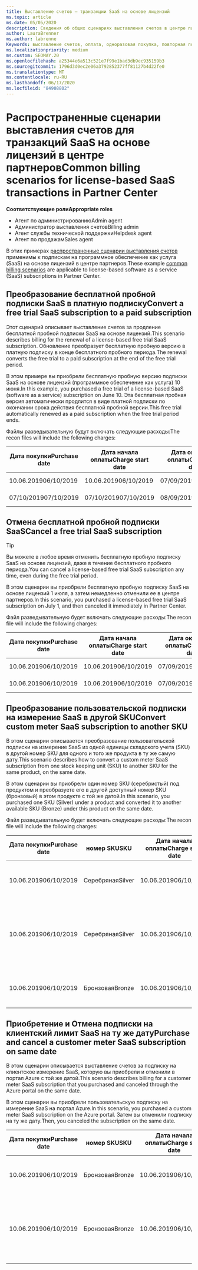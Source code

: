 ```yaml
---
title: Выставление счетов — транзакции SaaS на основе лицензий
ms.topic: article
ms.date: 05/05/2020
description: Сведения об общих сценариях выставления счетов в центре партнеров по транзакциям SaaS на основе лицензий.
author: LauraBrenner
ms.author: labrenne
Keywords: выставление счетов, оплата, одноразовая покупка, повторная покупка, подписки, рабочие места
ms.localizationpriority: medium
ms.custom: SEOMAY.20
ms.openlocfilehash: a25344e6a513c521e7f99e1bad3db9ec935159b3
ms.sourcegitcommit: 1796d3d0ec2e06a3792852377ff81127b4d22fe0
ms.translationtype: MT
ms.contentlocale: ru-RU
ms.lasthandoff: 06/17/2020
ms.locfileid: "84908802"
---
```

# <a name="common-billing-scenarios-for-license-based-saas-transactions-in-partner-center"></a><span data-ttu-id="ed64c-104">Распространенные сценарии выставления счетов для транзакций SaaS на основе лицензий в центре партнеров</span><span class="sxs-lookup"><span data-stu-id="ed64c-104">Common billing scenarios for license-based SaaS transactions in Partner Center</span></span>

<span data-ttu-id="ed64c-105">**Соответствующие роли**</span><span class="sxs-lookup"><span data-stu-id="ed64c-105">**Appropriate roles**</span></span>

- <span data-ttu-id="ed64c-106">Агент по администрированию</span><span class="sxs-lookup"><span data-stu-id="ed64c-106">Admin agent</span></span>
- <span data-ttu-id="ed64c-107">Администратор выставления счетов</span><span class="sxs-lookup"><span data-stu-id="ed64c-107">Billing admin</span></span>
- <span data-ttu-id="ed64c-108">Агент службы технической поддержки</span><span class="sxs-lookup"><span data-stu-id="ed64c-108">Helpdesk agent</span></span>
- <span data-ttu-id="ed64c-109">Агент по продажам</span><span class="sxs-lookup"><span data-stu-id="ed64c-109">Sales agent</span></span>


<span data-ttu-id="ed64c-110">В этих примерах [распространенные сценарии выставления счетов](common-billing-scenarios.md) применимы к подпискам на программное обеспечение как услуга (SaaS) на основе лицензий в центре партнеров.</span><span class="sxs-lookup"><span data-stu-id="ed64c-110">These example [common billing scenarios](common-billing-scenarios.md) are applicable to license-based software as a service (SaaS) subscriptions in Partner Center.</span></span>

## <a name="convert-a-free-trial-saas-subscription-to-a-paid-subscription"></a><span data-ttu-id="ed64c-111">Преобразование бесплатной пробной подписки SaaS в платную подписку</span><span class="sxs-lookup"><span data-stu-id="ed64c-111">Convert a free trial SaaS subscription to a paid subscription</span></span>

<span data-ttu-id="ed64c-112">Этот сценарий описывает выставление счетов за продление бесплатной пробной подписки SaaS на основе лицензий.</span><span class="sxs-lookup"><span data-stu-id="ed64c-112">This scenario describes billing for the renewal of a license-based free trial SaaS subscription.</span></span> <span data-ttu-id="ed64c-113">Обновление преобразует бесплатную пробную версию в платную подписку в конце бесплатного пробного периода.</span><span class="sxs-lookup"><span data-stu-id="ed64c-113">The renewal converts the free trial to a paid subscription at the end of the free trial period.</span></span>

<span data-ttu-id="ed64c-114">В этом примере вы приобрели бесплатную пробную версию подписки SaaS на основе лицензий (программное обеспечение как услуга) 10 июня.</span><span class="sxs-lookup"><span data-stu-id="ed64c-114">In this example, you purchased a free trial of a license-based SaaS (software as a service) subscription on June 10.</span></span> <span data-ttu-id="ed64c-115">Эта бесплатная пробная версия автоматически продлится в виде платной подписки по окончании срока действия бесплатной пробной версии.</span><span class="sxs-lookup"><span data-stu-id="ed64c-115">This free trial automatically renewed as a paid subscription when the free trial period ends.</span></span>

<span data-ttu-id="ed64c-116">Файлы разведывательную будут включать следующие расходы:</span><span class="sxs-lookup"><span data-stu-id="ed64c-116">The recon files will include the following charges:</span></span>

| <span data-ttu-id="ed64c-117">Дата покупки</span><span class="sxs-lookup"><span data-stu-id="ed64c-117">Purchase date</span></span> | <span data-ttu-id="ed64c-118">Дата начала оплаты</span><span class="sxs-lookup"><span data-stu-id="ed64c-118">Charge start date</span></span> | <span data-ttu-id="ed64c-119">Дата окончания оплаты</span><span class="sxs-lookup"><span data-stu-id="ed64c-119">Charge end date</span></span> | <span data-ttu-id="ed64c-120">Цена за единицу</span><span class="sxs-lookup"><span data-stu-id="ed64c-120">Unit price</span></span> | <span data-ttu-id="ed64c-121">Количество единиц</span><span class="sxs-lookup"><span data-stu-id="ed64c-121">Unit quantity</span></span> | <span data-ttu-id="ed64c-122">Общая сумма</span><span class="sxs-lookup"><span data-stu-id="ed64c-122">Total amount</span></span> | <span data-ttu-id="ed64c-123">Тип оплаты</span><span class="sxs-lookup"><span data-stu-id="ed64c-123">Charge type</span></span> | <span data-ttu-id="ed64c-124">Описание подписки</span><span class="sxs-lookup"><span data-stu-id="ed64c-124">Subscription description</span></span> |
| ------------- | ----------------- | --------------- | ---------- | ------------- | ------------ | ----------- | ----------------- |
| <span data-ttu-id="ed64c-125">10.06.2019</span><span class="sxs-lookup"><span data-stu-id="ed64c-125">06/10/2019</span></span> | <span data-ttu-id="ed64c-126">10.06.2019</span><span class="sxs-lookup"><span data-stu-id="ed64c-126">06/10/2019</span></span> | <span data-ttu-id="ed64c-127">07/09/2019</span><span class="sxs-lookup"><span data-stu-id="ed64c-127">07/09/2019</span></span> | <span data-ttu-id="ed64c-128">0 долл. США</span><span class="sxs-lookup"><span data-stu-id="ed64c-128">$0</span></span> | <span data-ttu-id="ed64c-129">1</span><span class="sxs-lookup"><span data-stu-id="ed64c-129">1</span></span> | <span data-ttu-id="ed64c-130">0 долл. США</span><span class="sxs-lookup"><span data-stu-id="ed64c-130">$0</span></span> | <span data-ttu-id="ed64c-131">Оператор new</span><span class="sxs-lookup"><span data-stu-id="ed64c-131">New</span></span> | <span data-ttu-id="ed64c-132">Бесплатная пробная версия</span><span class="sxs-lookup"><span data-stu-id="ed64c-132">Free trial</span></span> |
| <span data-ttu-id="ed64c-133">07/10/2019</span><span class="sxs-lookup"><span data-stu-id="ed64c-133">07/10/2019</span></span> | <span data-ttu-id="ed64c-134">07/10/2019</span><span class="sxs-lookup"><span data-stu-id="ed64c-134">07/10/2019</span></span> | <span data-ttu-id="ed64c-135">08/09/2019</span><span class="sxs-lookup"><span data-stu-id="ed64c-135">08/09/2019</span></span> | <span data-ttu-id="ed64c-136">2 долл. США</span><span class="sxs-lookup"><span data-stu-id="ed64c-136">$2</span></span> | <span data-ttu-id="ed64c-137">1</span><span class="sxs-lookup"><span data-stu-id="ed64c-137">1</span></span> | <span data-ttu-id="ed64c-138">2 долл. США</span><span class="sxs-lookup"><span data-stu-id="ed64c-138">$2</span></span> | <span data-ttu-id="ed64c-139">Возобновление</span><span class="sxs-lookup"><span data-stu-id="ed64c-139">Renew</span></span> | <span data-ttu-id="ed64c-140">Платная подписка</span><span class="sxs-lookup"><span data-stu-id="ed64c-140">Paid subscription</span></span> |

## <a name="cancel-a-free-trial-saas-subscription"></a><span data-ttu-id="ed64c-141">Отмена бесплатной пробной подписки SaaS</span><span class="sxs-lookup"><span data-stu-id="ed64c-141">Cancel a free trial SaaS subscription</span></span>

> [!TIP]
> <span data-ttu-id="ed64c-142">Вы можете в любое время отменить бесплатную пробную подписку SaaS на основе лицензий, даже в течение бесплатного пробного периода.</span><span class="sxs-lookup"><span data-stu-id="ed64c-142">You can cancel a license-based free trial SaaS subscription any time, even during the free trial period.</span></span>

<span data-ttu-id="ed64c-143">В этом сценарии вы приобрели бесплатную пробную подписку SaaS на основе лицензий 1 июля, а затем немедленно отменили ее в центре партнеров.</span><span class="sxs-lookup"><span data-stu-id="ed64c-143">In this scenario, you purchased a license-based free trial SaaS subscription on July 1, and then canceled it immediately in Partner Center.</span></span>

<span data-ttu-id="ed64c-144">Файл разведывательную будет включать следующие расходы:</span><span class="sxs-lookup"><span data-stu-id="ed64c-144">The recon file will include the following charges:</span></span>

| <span data-ttu-id="ed64c-145">Дата покупки</span><span class="sxs-lookup"><span data-stu-id="ed64c-145">Purchase date</span></span> | <span data-ttu-id="ed64c-146">Дата начала оплаты</span><span class="sxs-lookup"><span data-stu-id="ed64c-146">Charge start date</span></span> | <span data-ttu-id="ed64c-147">Дата окончания оплаты</span><span class="sxs-lookup"><span data-stu-id="ed64c-147">Charge end date</span></span> | <span data-ttu-id="ed64c-148">Цена за единицу</span><span class="sxs-lookup"><span data-stu-id="ed64c-148">Unit price</span></span> | <span data-ttu-id="ed64c-149">Количество единиц</span><span class="sxs-lookup"><span data-stu-id="ed64c-149">Unit quantity</span></span> | <span data-ttu-id="ed64c-150">Общая сумма</span><span class="sxs-lookup"><span data-stu-id="ed64c-150">Total amount</span></span> | <span data-ttu-id="ed64c-151">Тип оплаты</span><span class="sxs-lookup"><span data-stu-id="ed64c-151">Charge type</span></span> | <span data-ttu-id="ed64c-152">Описание подписки</span><span class="sxs-lookup"><span data-stu-id="ed64c-152">Subscription description</span></span> |
| ------------- | ----------------- | --------------- | ---------- | ------------- | ------------ | ----------- | ----------------- |
| <span data-ttu-id="ed64c-153">10.06.2019</span><span class="sxs-lookup"><span data-stu-id="ed64c-153">06/10/2019</span></span> | <span data-ttu-id="ed64c-154">10.06.2019</span><span class="sxs-lookup"><span data-stu-id="ed64c-154">06/10/2019</span></span> | <span data-ttu-id="ed64c-155">07/09/2019</span><span class="sxs-lookup"><span data-stu-id="ed64c-155">07/09/2019</span></span> | <span data-ttu-id="ed64c-156">0 долл. США</span><span class="sxs-lookup"><span data-stu-id="ed64c-156">$0</span></span> | <span data-ttu-id="ed64c-157">11</span><span class="sxs-lookup"><span data-stu-id="ed64c-157">11</span></span> | <span data-ttu-id="ed64c-158">0 долл. США</span><span class="sxs-lookup"><span data-stu-id="ed64c-158">$0</span></span> | <span data-ttu-id="ed64c-159">Оператор new</span><span class="sxs-lookup"><span data-stu-id="ed64c-159">New</span></span> | <span data-ttu-id="ed64c-160">Бесплатная пробная версия</span><span class="sxs-lookup"><span data-stu-id="ed64c-160">Free trial</span></span> |
| <span data-ttu-id="ed64c-161">10.06.2019</span><span class="sxs-lookup"><span data-stu-id="ed64c-161">06/10/2019</span></span> | <span data-ttu-id="ed64c-162">10.06.2019</span><span class="sxs-lookup"><span data-stu-id="ed64c-162">06/10/2019</span></span> | <span data-ttu-id="ed64c-163">07/09/2019</span><span class="sxs-lookup"><span data-stu-id="ed64c-163">07/09/2019</span></span> | <span data-ttu-id="ed64c-164">0 долл. США</span><span class="sxs-lookup"><span data-stu-id="ed64c-164">$0</span></span> | <span data-ttu-id="ed64c-165">11</span><span class="sxs-lookup"><span data-stu-id="ed64c-165">11</span></span> | <span data-ttu-id="ed64c-166">0 долл. США</span><span class="sxs-lookup"><span data-stu-id="ed64c-166">$0</span></span> | <span data-ttu-id="ed64c-167">Отменить</span><span class="sxs-lookup"><span data-stu-id="ed64c-167">Cancel</span></span> | <span data-ttu-id="ed64c-168">Бесплатная пробная версия</span><span class="sxs-lookup"><span data-stu-id="ed64c-168">Free trial</span></span> |

## <a name="convert-custom-meter-saas-subscription-to-another-sku"></a><span data-ttu-id="ed64c-169">Преобразование пользовательской подписки на измерение SaaS в другой SKU</span><span class="sxs-lookup"><span data-stu-id="ed64c-169">Convert custom meter SaaS subscription to another SKU</span></span>

<span data-ttu-id="ed64c-170">В этом сценарии описывается преобразование пользовательской подписки на измерение SaaS из одной единицы складского учета (SKU) в другой номер SKU для одного и того же продукта в ту же самую дату.</span><span class="sxs-lookup"><span data-stu-id="ed64c-170">This scenario describes how to convert a custom meter SaaS subscription from one stock keeping unit (SKU) to another SKU for the same product, on the same date.</span></span>

<span data-ttu-id="ed64c-171">В этом сценарии вы приобрели один номер SKU (серебристый) под продуктом и преобразуете его в другой доступный номер SKU (бронзовый) в этом продукте с той же датой.</span><span class="sxs-lookup"><span data-stu-id="ed64c-171">In this scenario, you purchased one SKU (Silver) under a product and converted it to another available SKU (Bronze) under this product on the same date.</span></span>

<span data-ttu-id="ed64c-172">Файл разведывательную будет включать следующие расходы:</span><span class="sxs-lookup"><span data-stu-id="ed64c-172">The recon file will include the following charges:</span></span>

| <span data-ttu-id="ed64c-173">Дата покупки</span><span class="sxs-lookup"><span data-stu-id="ed64c-173">Purchase date</span></span> | <span data-ttu-id="ed64c-174">номер SKU</span><span class="sxs-lookup"><span data-stu-id="ed64c-174">SKU</span></span> | <span data-ttu-id="ed64c-175">Дата начала оплаты</span><span class="sxs-lookup"><span data-stu-id="ed64c-175">Charge start date</span></span> | <span data-ttu-id="ed64c-176">Дата окончания оплаты</span><span class="sxs-lookup"><span data-stu-id="ed64c-176">Charge end date</span></span> | <span data-ttu-id="ed64c-177">Цена за единицу</span><span class="sxs-lookup"><span data-stu-id="ed64c-177">Unit price</span></span> | <span data-ttu-id="ed64c-178">Количество единиц</span><span class="sxs-lookup"><span data-stu-id="ed64c-178">Unit quantity</span></span> | <span data-ttu-id="ed64c-179">Общая сумма</span><span class="sxs-lookup"><span data-stu-id="ed64c-179">Total amount</span></span> | <span data-ttu-id="ed64c-180">Тип оплаты</span><span class="sxs-lookup"><span data-stu-id="ed64c-180">Charge type</span></span> | <span data-ttu-id="ed64c-181">Описание подписки</span><span class="sxs-lookup"><span data-stu-id="ed64c-181">Subscription description</span></span> |
| ------------- | ----------------- | ----------------- | --------------- | ---------- | ------------- | ------------ | ----------- | ----------------- |
| <span data-ttu-id="ed64c-182">10.06.2019</span><span class="sxs-lookup"><span data-stu-id="ed64c-182">06/10/2019</span></span> | <span data-ttu-id="ed64c-183">Серебряная</span><span class="sxs-lookup"><span data-stu-id="ed64c-183">Silver</span></span> | <span data-ttu-id="ed64c-184">10.06.2019</span><span class="sxs-lookup"><span data-stu-id="ed64c-184">06/10/2019</span></span> | <span data-ttu-id="ed64c-185">10.06.2019</span><span class="sxs-lookup"><span data-stu-id="ed64c-185">06/10/2019</span></span> | <span data-ttu-id="ed64c-186">20 долл. США</span><span class="sxs-lookup"><span data-stu-id="ed64c-186">$20</span></span> | <span data-ttu-id="ed64c-187">1</span><span class="sxs-lookup"><span data-stu-id="ed64c-187">1</span></span> | <span data-ttu-id="ed64c-188">20 долл. США</span><span class="sxs-lookup"><span data-stu-id="ed64c-188">$20</span></span> | <span data-ttu-id="ed64c-189">Оператор new</span><span class="sxs-lookup"><span data-stu-id="ed64c-189">New</span></span> | <span data-ttu-id="ed64c-190">Подписка на SaaS с настраиваемым измерением</span><span class="sxs-lookup"><span data-stu-id="ed64c-190">Custom meter SaaS subscription</span></span> |
| <span data-ttu-id="ed64c-191">10.06.2019</span><span class="sxs-lookup"><span data-stu-id="ed64c-191">06/10/2019</span></span> | <span data-ttu-id="ed64c-192">Серебряная</span><span class="sxs-lookup"><span data-stu-id="ed64c-192">Silver</span></span> | <span data-ttu-id="ed64c-193">10.06.2019</span><span class="sxs-lookup"><span data-stu-id="ed64c-193">06/10/2019</span></span> | <span data-ttu-id="ed64c-194">10.06.2019</span><span class="sxs-lookup"><span data-stu-id="ed64c-194">06/10/2019</span></span> | <span data-ttu-id="ed64c-195">20 долл. США</span><span class="sxs-lookup"><span data-stu-id="ed64c-195">$20</span></span> | <span data-ttu-id="ed64c-196">1</span><span class="sxs-lookup"><span data-stu-id="ed64c-196">1</span></span> | <span data-ttu-id="ed64c-197">— $20</span><span class="sxs-lookup"><span data-stu-id="ed64c-197">-$20</span></span> | <span data-ttu-id="ed64c-198">Convert</span><span class="sxs-lookup"><span data-stu-id="ed64c-198">Convert</span></span> | <span data-ttu-id="ed64c-199">Пропорциональное использование подписки на SaaS для настраиваемого измерительного датчика</span><span class="sxs-lookup"><span data-stu-id="ed64c-199">Prorated rebill for custom meter SaaS subscription</span></span> |
| <span data-ttu-id="ed64c-200">10.06.2019</span><span class="sxs-lookup"><span data-stu-id="ed64c-200">06/10/2019</span></span> | <span data-ttu-id="ed64c-201">Бронзовая</span><span class="sxs-lookup"><span data-stu-id="ed64c-201">Bronze</span></span> | <span data-ttu-id="ed64c-202">10.06.2019</span><span class="sxs-lookup"><span data-stu-id="ed64c-202">06/10/2019</span></span> | <span data-ttu-id="ed64c-203">10.06.2019</span><span class="sxs-lookup"><span data-stu-id="ed64c-203">06/10/2019</span></span> | <span data-ttu-id="ed64c-204">10 долл. США</span><span class="sxs-lookup"><span data-stu-id="ed64c-204">$10</span></span> | <span data-ttu-id="ed64c-205">1</span><span class="sxs-lookup"><span data-stu-id="ed64c-205">1</span></span> | <span data-ttu-id="ed64c-206">10 долл. США</span><span class="sxs-lookup"><span data-stu-id="ed64c-206">$10</span></span> | <span data-ttu-id="ed64c-207">Convert</span><span class="sxs-lookup"><span data-stu-id="ed64c-207">Convert</span></span> | <span data-ttu-id="ed64c-208">Подписка на SaaS с настраиваемым измерением</span><span class="sxs-lookup"><span data-stu-id="ed64c-208">Custom meter SaaS subscription</span></span> |

## <a name="purchase-and-cancel-a-customer-meter-saas-subscription-on-same-date"></a><span data-ttu-id="ed64c-209">Приобретение и Отмена подписки на клиентский лимит SaaS на ту же дату</span><span class="sxs-lookup"><span data-stu-id="ed64c-209">Purchase and cancel a customer meter SaaS subscription on same date</span></span>

<span data-ttu-id="ed64c-210">В этом сценарии описывается выставление счетов за подписку на клиентское измерение SaaS, которую вы приобрели и отменили в портал Azure с той же датой.</span><span class="sxs-lookup"><span data-stu-id="ed64c-210">This scenario describes billing for a customer meter SaaS subscription that you purchased and canceled through the Azure portal on the same date.</span></span>

<span data-ttu-id="ed64c-211">В этом сценарии вы приобрели пользовательскую подписку на измерение SaaS на портал Azure.</span><span class="sxs-lookup"><span data-stu-id="ed64c-211">In this scenario, you purchased a custom meter SaaS subscription on the Azure portal.</span></span> <span data-ttu-id="ed64c-212">Затем вы отменили подписку на ту же дату.</span><span class="sxs-lookup"><span data-stu-id="ed64c-212">Then, you canceled the subscription on the same date.</span></span>

| <span data-ttu-id="ed64c-213">Дата покупки</span><span class="sxs-lookup"><span data-stu-id="ed64c-213">Purchase date</span></span> | <span data-ttu-id="ed64c-214">номер SKU</span><span class="sxs-lookup"><span data-stu-id="ed64c-214">SKU</span></span> | <span data-ttu-id="ed64c-215">Дата начала оплаты</span><span class="sxs-lookup"><span data-stu-id="ed64c-215">Charge start date</span></span> | <span data-ttu-id="ed64c-216">Дата окончания оплаты</span><span class="sxs-lookup"><span data-stu-id="ed64c-216">Charge end date</span></span> | <span data-ttu-id="ed64c-217">Цена за единицу</span><span class="sxs-lookup"><span data-stu-id="ed64c-217">Unit price</span></span> | <span data-ttu-id="ed64c-218">Количество единиц</span><span class="sxs-lookup"><span data-stu-id="ed64c-218">Unit quantity</span></span> | <span data-ttu-id="ed64c-219">Общая сумма</span><span class="sxs-lookup"><span data-stu-id="ed64c-219">Total amount</span></span> | <span data-ttu-id="ed64c-220">Тип оплаты</span><span class="sxs-lookup"><span data-stu-id="ed64c-220">Charge type</span></span> | <span data-ttu-id="ed64c-221">Описание подписки</span><span class="sxs-lookup"><span data-stu-id="ed64c-221">Subscription description</span></span> |
| ------------- | ------------- |----------------- | --------------- | ---------- | ------------- | ------------ | ----------- | ----------------- |
| <span data-ttu-id="ed64c-222">10.06.2019</span><span class="sxs-lookup"><span data-stu-id="ed64c-222">06/10/2019</span></span> | <span data-ttu-id="ed64c-223">Бронзовая</span><span class="sxs-lookup"><span data-stu-id="ed64c-223">Bronze</span></span> | <span data-ttu-id="ed64c-224">10.06.2019</span><span class="sxs-lookup"><span data-stu-id="ed64c-224">06/10/2019</span></span> | <span data-ttu-id="ed64c-225">10.06.2019</span><span class="sxs-lookup"><span data-stu-id="ed64c-225">06/10/2019</span></span> | <span data-ttu-id="ed64c-226">10 долл. США</span><span class="sxs-lookup"><span data-stu-id="ed64c-226">$10</span></span> | <span data-ttu-id="ed64c-227">1</span><span class="sxs-lookup"><span data-stu-id="ed64c-227">1</span></span> | <span data-ttu-id="ed64c-228">10 долл. США</span><span class="sxs-lookup"><span data-stu-id="ed64c-228">$10</span></span> | <span data-ttu-id="ed64c-229">Оператор new</span><span class="sxs-lookup"><span data-stu-id="ed64c-229">New</span></span> | <span data-ttu-id="ed64c-230">Подписка на SaaS с настраиваемым измерением</span><span class="sxs-lookup"><span data-stu-id="ed64c-230">Custom meter SaaS subscription</span></span> |
| <span data-ttu-id="ed64c-231">10.06.2019</span><span class="sxs-lookup"><span data-stu-id="ed64c-231">06/10/2019</span></span> | <span data-ttu-id="ed64c-232">Бронзовая</span><span class="sxs-lookup"><span data-stu-id="ed64c-232">Bronze</span></span> | <span data-ttu-id="ed64c-233">10.06.2019</span><span class="sxs-lookup"><span data-stu-id="ed64c-233">06/10/2019</span></span> | <span data-ttu-id="ed64c-234">10.06.2019</span><span class="sxs-lookup"><span data-stu-id="ed64c-234">06/10/2019</span></span> | <span data-ttu-id="ed64c-235">10 долл. США</span><span class="sxs-lookup"><span data-stu-id="ed64c-235">$10</span></span> | <span data-ttu-id="ed64c-236">1</span><span class="sxs-lookup"><span data-stu-id="ed64c-236">1</span></span> | <span data-ttu-id="ed64c-237">— $10</span><span class="sxs-lookup"><span data-stu-id="ed64c-237">-$10</span></span> | <span data-ttu-id="ed64c-238">CancelImmediate</span><span class="sxs-lookup"><span data-stu-id="ed64c-238">CancelImmediate</span></span> | <span data-ttu-id="ed64c-239">Подписка на SaaS с настраиваемым измерением</span><span class="sxs-lookup"><span data-stu-id="ed64c-239">Custom meter SaaS subscription</span></span> |
